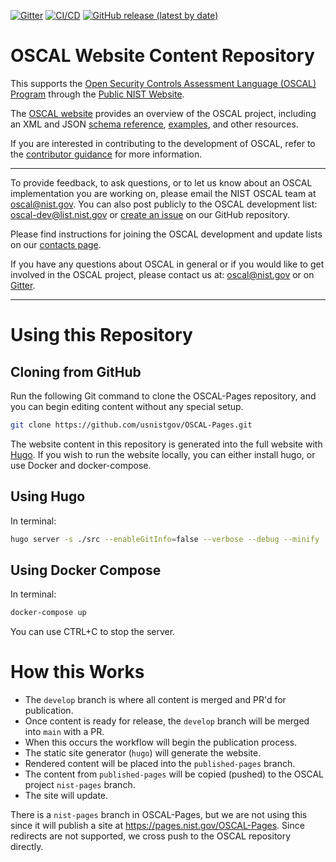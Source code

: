 [![Gitter](https://img.shields.io/gitter/room/usnistgov-OSCAL/Lobby)](https://gitter.im/usnistgov-OSCAL/Lobby) [![CI/CD](https://github.com/usnistgov/OSCAL-Pages/actions/workflows/workflow-generate-website.yml/badge.svg)](https://github.com/usnistgov/OSCAL-Pages/actions/workflows/workflow-generate-website.yml) [![GitHub release (latest by date)](https://img.shields.io/github/v/release/usnistgov/OSCAL-Pages?color=green)](https://github.com/usnistgov/OSCAL-Pages/releases)

# OSCAL Website Content Repository

This supports the [Open Security Controls Assessment Language (OSCAL) Program](https://github.com/usnistgov/OSCAL) through the [Public NIST Website](https://pages.nist.gov/OSCAL/).

The [OSCAL website](https://www.nist.gov/oscal) provides an overview of the OSCAL project, including an XML and JSON [schema reference](https://pages.nist.gov/OSCAL-Reference/), [examples](https://pages.nist.gov/OSCAL/resources/examples/), and other resources.

If you are interested in contributing to the development of OSCAL, refer to the [contributor guidance](https://github.com/usnistgov/OSCAL/blob/main/CONTRIBUTING.md) for more information.

---

To provide feedback, to ask questions, or to let us know about an OSCAL implementation you are working on, please email the NIST OSCAL team at [oscal@nist.gov](mailto:oscal@nist.gov). You can also post publicly to the OSCAL development list: [oscal-dev@list.nist.gov](mailto:oscal-dev@list.nist.gov) or [create an issue](https://github.com/usnistgov/OSCAL/issues) on our GitHub repository.

Please find instructions for joining the OSCAL development and update lists on our [contacts page](https://pages.nist.gov/OSCAL/contact/).

If you have any questions about OSCAL in general or if you would like to get involved in the OSCAL project, please contact us at: [oscal@nist.gov](mailto:oscal@nist.gov) or on [Gitter](https://gitter.im/usnistgov-OSCAL/Lobby).

---

# Using this Repository

## Cloning from GitHub

Run the following Git command to clone the OSCAL-Pages repository, and you can begin editing content without any special setup.

```sh
git clone https://github.com/usnistgov/OSCAL-Pages.git
```

The website content in this repository is generated into the full website with [Hugo](https://gohugo.io/).  If you wish to run the website locally, you can either install hugo, or use Docker and docker-compose.

## Using Hugo

In terminal:

```sh
hugo server -s ./src --enableGitInfo=false --verbose --debug --minify
```

## Using Docker Compose

In terminal:

```sh
docker-compose up
```

You can use CTRL+C to stop the server.

# How this Works

- The `develop` branch is where all content is merged and PR'd for publication.
- Once content is ready for release, the `develop` branch will be merged into `main` with a PR.
- When this occurs the workflow will begin the publication process.
- The static site generator (`hugo`) will generate the website.
- Rendered content will be placed into the `published-pages` branch.
- The content from `published-pages` will be copied (pushed) to the OSCAL project `nist-pages` branch.
- The site will update.

There is a `nist-pages` branch in OSCAL-Pages, but we are not using this since it will 
publish a site at https://pages.nist.gov/OSCAL-Pages.  Since redirects are not supported, we cross push to the OSCAL repository directly.